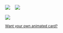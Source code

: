 <a href="https://github.com/anuraghazra/github-readme-stats"><img src="https://github-readme-stats.vercel.app/api?username=ciriousjoker&show_icons=true&count_private=true&bg_color=ffffff&icon_color=212121&title_color=212121&text_color=212121&hide_border=true&border_radius=32&card_width=384" /></a>&nbsp;&nbsp;&nbsp;&nbsp;<a href="https://github.com/anuraghazra/github-readme-stats"><img src="https://github-readme-stats.vercel.app/api/top-langs/?username=ciriousjoker&layout=compact&card_width=384&bg_color=ffffff&title_color=212121&text_color=212121&hide_border=true&border_radius=32" /></a>

<a href="https://philippbauer.me/">
  <img src="https://projects.philippbauer.me/card">
</a>

<sub><a href="https://projects.philippbauer.me/" style="text-align: end;">Want your own animated card?</a></sub>	
